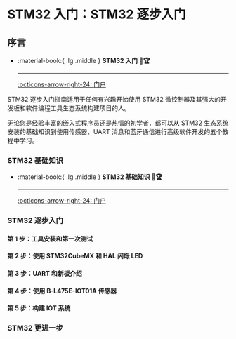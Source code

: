 # STM32 入门：STM32 逐步入门

## 序言

<div class="grid cards" markdown>

-   :material-book:{ .lg .middle } __STM32 入门 🎯🏆__

    ---

    [:octicons-arrow-right-24: <a href="https://wiki.st.com/stm32mcu/wiki/Category:Getting_started_with_STM32_:_STM32_step_by_step" target="_blank"> 门户 </a>](#)

</div>

STM32 逐步入门指南适用于任何有兴趣开始使用 STM32 微控制器及其强大的开发板和软件编程工具生态系统构建项目的人。

无论您是经验丰富的嵌入式程序员还是热情的初学者，都可以从 STM32 生态系统安装的基础知识到使用传感器、UART 消息和蓝牙通信进行高级软件开发的五个教程中学习。

### STM32 基础知识

<div class="grid cards" markdown>

-   :material-book:{ .lg .middle } __STM32 基础知识 🎯🏆__

    ---

    [:octicons-arrow-right-24: <a href="https://wiki.st.com/stm32mcu/wiki/STM32StepByStep:STM32MCU_basics" target="_blank"> 门户 </a>](#)
    
</div>

### STM32 逐步入门

#### 第 1 步：工具安装和第一次测试

#### 第 2 步：使用 STM32CubeMX 和 HAL 闪烁 LED

#### 第 3 步：UART 和新板介绍

#### 第 4 步：使用 B-L475E-IOT01A 传感器

#### 第 5 步：构建 IOT 系统

### STM32 更进一步